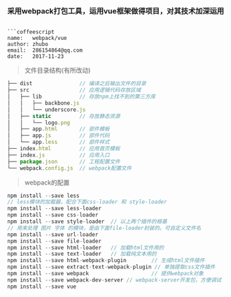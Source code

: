 ### 采用webpack打包工具，运用vue框架做得项目，对其技术加深运用

```依赖版本有很大关系导致运行不起来

```coffeescript
name:   webpack/vue
author: zhubo
email:  286154864@qq.com
date:   2017-11-23
```
> 文件目录结构(有所改动)
```javascript
├── dist               // 编译之后输出文件的目录
├── src                // 应用逻辑代码存放区域
│   ├── lib            // 存放npm上找不到的第三方库
│   │   ├── backbone.js
│   │   └── underscore.js
│   ├── static         // 存放静态资源
│   │   └── logo.png
│   ├── app.html       // 部件模板
│   ├── app.js         // 部件代码
│   └── app.less       // 部件样式
├── index.html         // 应用首页模板
├── index.js           // 应用入口
├── package.json       // 工程配置文件
└── webpack.config.js  // webpack配置文件
```
> webpack的配置
```javascript
npm install --save less
// less模块的加载器，配合下面css-loader 和 style-loader
npm install --save less-loader
npm install --save css-loader
npm install --save style-loader  // 以上两个插件的根基
// 用来处理 图片 字体 的模块，是由下面file-loader封装的。可自定义文件名
npm install --save url-loader
npm install --save file-loader  
npm install --save html-loader   // 加载html文件用的
npm install --save text-loader   // 加载纯文本用的
npm install --save html-webpack-plugin        // 生成html文件插件
npm install --save extract-text-webpack-plugin // 单独提取css文件插件
npm install --save webpack                    // 提供webpack对象
npm install --save webpack-dev-server // webpack-server开发包，方便调试
npm install --save vue
```
